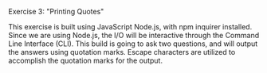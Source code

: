 Exercise 3: "Printing Quotes"

This exercise is built using JavaScript Node.js, with npm inquirer installed. Since we are using Node.js, the I/O will be interactive through the Command Line Interface (CLI). This build is going to ask two questions, and will output the answers using quotation marks. Escape characters are utilized to accomplish the quotation marks for the output.